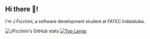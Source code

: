 ## Hi there 👋! 
I'm J Ficchini, a software development student at FATEC Indaiatuba.

![JFicchini's GitHub stats](https://github-readme-stats.vercel.app/api?username=jficchini&show_icons=true&theme=tokyonight)
[![Top Langs](https://github-readme-stats.vercel.app/api/top-langs/?username=jficchini&show_icons=true&theme=tokyonight)](https://github.com/jficchini/github-readme-stats)


<!--
**JFicchini/JFicchini** is a ✨ _special_ ✨ repository because its `README.md` (this file) appears on your GitHub profile.

Here are some ideas to get you started:

- 🔭 I’m currently working on ...
- 🌱 I’m currently learning ...
- 👯 I’m looking to collaborate on ...
- 🤔 I’m looking for help with ...
- 💬 Ask me about ...
- 📫 How to reach me: ...
- 😄 Pronouns: ...
- ⚡ Fun fact: ...
-->
